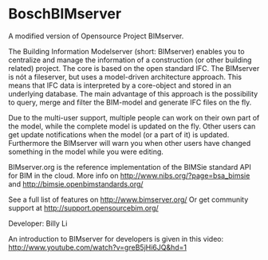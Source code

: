 BoschBIMserver
=========
A modified version of Opensource Project BIMserver. 

The Building Information Modelserver (short: BIMserver) enables you to centralize and manage the information of a construction (or other building related) project. The core is based on the open standard IFC. The BIMserver is nót a fileserver, but uses a model-driven architecture approach. This means that IFC data is interpreted by a core-object and stored in an underlying database. The main advantage of this approach is the possibility to query, merge and filter the BIM-model and generate IFC files on the fly.

Due to the multi-user support, multiple people can work on their own part of the model, while the complete model is updated on the fly. Other users can get update notifications when the model (or a part of it) is updated. Furthermore the BIMserver will warn you when other users have changed something in the model while you were editing.

BIMserver.org is the reference implementation of the BIMSie standard API for BIM in the cloud. More info on http://www.nibs.org/?page=bsa_bimsie and http://bimsie.openbimstandards.org/

See a full list of features on http://www.bimserver.org/ 
Or get community support at http://support.opensourcebim.org/

Developer: Billy Li

An introduction to BIMserver for developers is given in this video: http://www.youtube.com/watch?v=greB5jHi6JQ&hd=1
